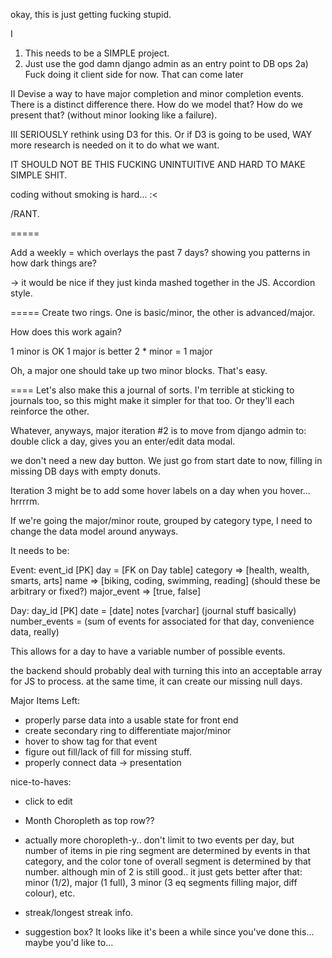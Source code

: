 okay, this is just getting fucking stupid.

I
1) This needs to be a SIMPLE project.
2) Just use the god damn django admin as an entry point to DB ops
2a) Fuck doing it client side for now.  That can come later

II
Devise a way to have major completion and minor completion events.  
There is a distinct difference there.  How do we model that?
How do we present that? (without minor looking like a failure).

III
SERIOUSLY rethink using D3 for this.  Or if D3 is going to be used,
WAY more research is needed on it to do what we want.

IT SHOULD NOT BE THIS FUCKING UNINTUITIVE AND HARD TO MAKE SIMPLE SHIT.

coding without smoking is hard... :<

/RANT.


=====

Add a weekly = which overlays the past 7 days? showing you patterns in how dark things are?

-> it would be nice if they just kinda mashed together in the JS. Accordion style.

=====
Create two rings.  One is basic/minor, the other is advanced/major.

How does this work again?

1 minor is OK
1 major is better
2 * minor = 1 major

Oh, a major one should take up two minor blocks.  That's easy.


====
Let's also make this a journal of sorts.  I'm terrible at sticking to journals too, 
so this might make it simpler for that too.  Or they'll each reinforce the other.

Whatever, anyways, major iteration #2 is to move from django admin to:
double click a day, gives you an enter/edit data modal.

we don't need a new day button.  We just go from start date to now, filling in missing DB days
with empty donuts.

Iteration 3 might be to add some hover labels on a day when you hover... hrrrrm.



If we're going the major/minor route, grouped by category type, I need to change the data model around
anyways.

It needs to be:

Event:
event_id [PK]
day = [FK on Day table]
category => [health, wealth, smarts, arts]
name => [biking, coding, swimming, reading] (should these be arbitrary or fixed?)
major_event => [true, false]


Day:
day_id [PK]
date = [date]
notes [varchar] (journal stuff basically)
number_events = (sum of events for associated for that day, convenience data, really)


This allows for a day to have a variable number of possible events.




the backend should probably deal with turning this into an acceptable array for JS to process.
at the same time, it can create our missing null days.




Major Items Left:
- properly parse data into a usable state for front end 
- create secondary ring to differentiate major/minor
- hover to show tag for that event
- figure out fill/lack of fill for missing stuff.
- properly connect data -> presentation

nice-to-haves:
- click to edit
- Month Choropleth as top row??
- actually more choropleth-y.. don't limit to two events per day, but number of items in 
pie ring segment are determined by events in that category, and the color tone of overall segment
is determined by that number.  although min of 2 is still good.. it just gets better after that:
minor (1/2), major (1 full), 3 minor (3 eq segments filling major, diff colour), etc.
- streak/longest streak info.

- suggestion box?  It looks like it's been a while since you've done this... maybe you'd like to...





